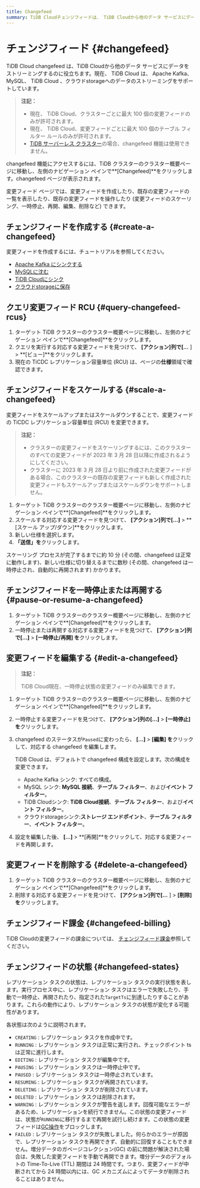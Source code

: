 ```yaml
---
title: Changefeed
summary: TiDB Cloudチェンジフィードは、 TiDB Cloudから他のデータ サービスにデータをストリーミングするのに役立ちます。
---
```


# チェンジフィード {#changefeed}

TiDB Cloud changefeed は、TiDB Cloudから他のデータ サービスにデータをストリーミングするのに役立ちます。現在、 TiDB Cloud は、 Apache Kafka、MySQL、 TiDB Cloud 、クラウドstorageへのデータのストリーミングをサポートしています。

> **注記：**
>
> -   現在、 TiDB Cloud、クラスターごとに最大 100 個の変更フィードのみが許可されます。
> -   現在、 TiDB Cloud、変更フィードごとに最大 100 個のテーブル フィルター ルールのみが許可されます。
> -   [TiDB サーバーレス クラスター](/tidb-cloud/select-cluster-tier.md#tidb-serverless)の場合、changefeed 機能は使用できません。

changefeed 機能にアクセスするには、TiDB クラスターのクラスター概要ページに移動し、左側のナビゲーション ペインで**[Changefeed]**をクリックします。changefeed ページが表示されます。

変更フィード ページでは、変更フィードを作成したり、既存の変更フィードの一覧を表示したり、既存の変更フィードを操作したり (変更フィードのスケーリング、一時停止、再開、編集、削除など) できます。

## チェンジフィードを作成する {#create-a-changefeed}

変更フィードを作成するには、チュートリアルを参照してください。

-   [Apache Kafka にシンクする](/tidb-cloud/changefeed-sink-to-apache-kafka.md)
-   [MySQLに沈む](/tidb-cloud/changefeed-sink-to-mysql.md)
-   [TiDB Cloudにシンク](/tidb-cloud/changefeed-sink-to-tidb-cloud.md)
-   [クラウドstorageに保存](/tidb-cloud/changefeed-sink-to-cloud-storage.md)

## クエリ変更フィード RCU {#query-changefeed-rcus}

1.  ターゲット TiDB クラスターのクラスター概要ページに移動し、左側のナビゲーション ペインで**[Changefeed]**をクリックします。
2.  クエリを実行する対応する変更フィードを見つけて、 **[アクション]**列で**[...** ] &gt; **[ビュー]**をクリックします。
3.  現在の TiCDC レプリケーション容量単位 (RCU) は、ページの**仕様**領域で確認できます。

## チェンジフィードをスケールする {#scale-a-changefeed}

変更フィードをスケールアップまたはスケールダウンすることで、変更フィードの TiCDC レプリケーション容量単位 (RCU) を変更できます。

> **注記：**
>
> -   クラスターの変更フィードをスケーリングするには、このクラスターのすべての変更フィードが 2023 年 3 月 28 日以降に作成されるようにしてください。
> -   クラスターに 2023 年 3 月 28 日より前に作成された変更フィードがある場合、このクラスターの既存の変更フィードも新しく作成された変更フィードもスケールアップまたはスケールダウンをサポートしません。

1.  ターゲット TiDB クラスターのクラスター概要ページに移動し、左側のナビゲーション ペインで**[Changefeed]**をクリックします。
2.  スケールする対応する変更フィードを見つけて、 **[アクション]**列で**[...]** &gt; **[スケール アップ/ダウン]**をクリックします。
3.  新しい仕様を選択します。
4.  **「送信」を**クリックします。

スケーリング プロセスが完了するまでに約 10 分 (その間、changefeed は正常に動作します)、新しい仕様に切り替えるまでに数秒 (その間、changefeed は一時停止され、自動的に再開されます) かかります。

## チェンジフィードを一時停止または再開する {#pause-or-resume-a-changefeed}

1.  ターゲット TiDB クラスターのクラスター概要ページに移動し、左側のナビゲーション ペインで**[Changefeed]**をクリックします。
2.  一時停止または再開する対応する変更フィードを見つけて、 **[アクション]**列で**[...]** &gt; **[一時停止/再開] を**クリックします。

## 変更フィードを編集する {#edit-a-changefeed}

> **注記：**
>
> TiDB Cloud現在、一時停止状態の変更フィードのみ編集できます。

1.  ターゲット TiDB クラスターのクラスター概要ページに移動し、左側のナビゲーション ペインで**[Changefeed]**をクリックします。

2.  一時停止する変更フィードを見つけて、 **[アクション]**列の**[...]** &gt; **[一時停止] を**クリックします。

3.  changefeed のステータスが`Paused`に変わったら、 **[...]** &gt; **[編集] を**クリックして、対応する changefeed を編集します。

    TiDB Cloud は、デフォルトで changefeed 構成を設定します。次の構成を変更できます。

    -   Apache Kafka シンク: すべての構成。
    -   MySQL シンク: **MySQL 接続**、**テーブル フィルター**、および**イベント フィルター**。
    -   TiDB Cloudシンク: **TiDB Cloud接続**、**テーブル フィルター**、および**イベント フィルター**。
    -   クラウドstorageシンク:**ストレージ エンドポイント**、**テーブル フィルター**、**イベント フィルター**。

4.  設定を編集した後、 **[...]** &gt; **[再開]**をクリックして、対応する変更フィードを再開します。

## 変更フィードを削除する {#delete-a-changefeed}

1.  ターゲット TiDB クラスターのクラスター概要ページに移動し、左側のナビゲーション ペインで**[Changefeed]**をクリックします。
2.  削除する対応する変更フィードを見つけて、 **[アクション]**列で**[...** ] &gt; **[削除] を**クリックします。

## チェンジフィード課金 {#changefeed-billing}

TiDB Cloudの変更フィードの課金については、 [チェンジフィード課金](/tidb-cloud/tidb-cloud-billing-ticdc-rcu.md)参照してください。

## チェンジフィードの状態 {#changefeed-states}

レプリケーション タスクの状態は、レプリケーション タスクの実行状態を表します。実行プロセス中に、レプリケーション タスクはエラーで失敗したり、手動で一時停止、再開されたり、指定された`TargetTs`に到達したりすることがあります。これらの動作により、レプリケーション タスクの状態が変化する可能性があります。

各状態は次のように説明されます。

-   `CREATING` : レプリケーション タスクを作成中です。
-   `RUNNING` : レプリケーション タスクは正常に実行され、チェックポイント ts は正常に進行します。
-   `EDITING` : レプリケーション タスクが編集中です。
-   `PAUSING` : レプリケーション タスクは一時停止中です。
-   `PAUSED` : レプリケーション タスクは一時停止されています。
-   `RESUMING` : レプリケーション タスクが再開されています。
-   `DELETING` : レプリケーション タスクが削除されています。
-   `DELETED` : レプリケーション タスクは削除されます。
-   `WARNING` : レプリケーション タスクが警告を返します。回復可能なエラーがあるため、レプリケーションを続行できません。この状態の変更フィードは、状態が`RUNNING`に移行するまで再開を試行し続けます。この状態の変更フィードは[GC操作](https://docs.pingcap.com/tidb/stable/garbage-collection-overview)をブロックします。
-   `FAILED` : レプリケーション タスクが失敗しました。何らかのエラーが原因で、レプリケーション タスクを再開できず、自動的に回復することもできません。増分データのガベージコレクション(GC) の前に問題が解決された場合は、失敗した変更フィードを手動で再開できます。増分データのデフォルトの Time-To-Live (TTL) 期間は 24 時間です。つまり、変更フィードが中断されてから 24 時間以内には、GC メカニズムによってデータが削除されることはありません。
